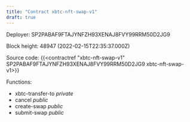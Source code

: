 ```yaml
---
title: "Contract xbtc-nft-swap-v1"
draft: true
---
```

Deployer: SP2PABAF9FTAJYNFZH93XENAJ8FVY99RRM50D2JG9


 



Block height: 48947 (2022-02-15T22:35:37.000Z)

Source code: {{<contractref "xbtc-nft-swap-v1" SP2PABAF9FTAJYNFZH93XENAJ8FVY99RRM50D2JG9 xbtc-nft-swap-v1>}}

Functions:

* xbtc-transfer-to _private_
* cancel _public_
* create-swap _public_
* submit-swap _public_
